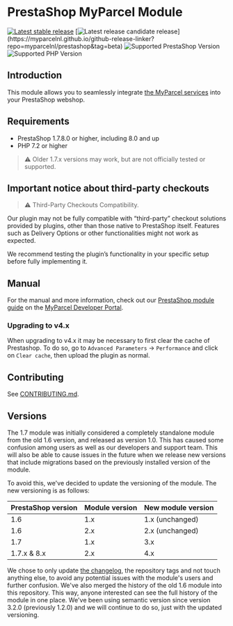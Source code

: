 # PrestaShop MyParcel Module

[![Latest stable release](https://img.shields.io/github/v/release/myparcelnl/prestashop?labelColor=white&label=Latest%20release)](https://github.com/myparcelnl/prestashop/releases/latest)
[![Latest release candidate release](https://img.shields.io/github/v/release/myparcelnl/prestashop?filter=*-rc.*)](https://myparcelnl.github.io/github-release-linker?repo=myparcelnl/prestashop&tag=beta)
![Supported PrestaShop Version](https://img.shields.io/badge/Prestashop-%3E%3D1.7.8.0-gray?labelColor=DF0067&logo=prestashop)
![Supported PHP Version](https://img.shields.io/badge/PHP-%3E=7.2-B0B3D6?labelColor=white&logo=php)

## Introduction

This module allows you to seamlessly integrate [the MyParcel services] into your PrestaShop webshop.

## Requirements

- PrestaShop 1.7.8.0 or higher, including 8.0 and up
- PHP 7.2 or higher

> :warning: Older 1.7.x versions may work, but are not officially tested or supported.

## Important notice about third-party checkouts

> :warning: Third-Party Checkouts Compatibility.

Our plugin may not be fully compatible with “third-party” checkout solutions provided by plugins, other than those native to PrestaShop itself. Features such as Delivery Options or other functionalities might not work as expected.

We recommend testing the plugin’s functionality in your specific setup before fully implementing it.

## Manual

For the manual and more information, check out our [PrestaShop module guide] on the [MyParcel Developer Portal].

### Upgrading to v4.x

When upgrading to v4.x it may be necessary to first clear the cache of Prestashop. To do so, go to `Advanced Parameters` -> `Performance` and click on `Clear cache`, then upload the plugin as normal.

## Contributing

See [CONTRIBUTING.md](./CONTRIBUTING.md).

## Versions

The 1.7 module was initially considered a completely standalone module from the old 1.6 version, and released as version 1.0. This has caused some confusion among users as well as our developers and support team. This will also be able to cause issues in the future when we release new versions that include migrations based on the previously installed version of the module.

To avoid this, we've decided to update the versioning of the module. The new versioning is as follows:

| PrestaShop version | Module version | New module version |
| ------------------ | -------------- | ------------------ |
| 1.6                | 1.x            | 1.x (unchanged)    |
| 1.6                | 2.x            | 2.x (unchanged)    |
| 1.7                | 1.x            | 3.x                |
| 1.7.x & 8.x        | 2.x            | 4.x                |

We chose to only update [the changelog](./CHANGELOG.md), the repository tags and not touch anything else, to avoid any potential issues with the module's users and further confusion. We've also merged the history of the old 1.6 module into this repository. This way, anyone interested can see the full history of the module in one place. We've been using semantic version since version 3.2.0 (previously 1.2.0) and we will continue to do so, just with the updated versioning.

[Bug report for v4.0.0-beta.x form]: https://github.com/myparcelnl/prestashop/issues/new?labels=pdk&template=ZZ-BUG-REPORT-NEW.yml
[MyParcel Developer Portal]: https://developer.myparcel.nl
[MyParcel Plugin Development Kit]: https://developer.myparcel.nl/documentation/52.pdk/
[PrestaShop module guide]: https://developer.myparcel.nl/nl/documentatie/11.prestashop.html
[pinned issue]: https://github.com/myparcelnl/prestashop/issues/226
[releases]: https://github.com/myparcelnl/prestashop/releases
[support@myparcel.nl]: mailto:support@myparcel.nl
[the MyParcel services]: https://www.myparcel.nl/en/
